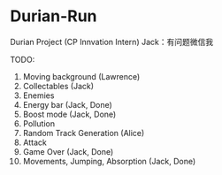 # Durian-Run
Durian Project (CP Innvation Intern)
Jack：有问题微信我

TODO:
1. Moving background (Lawrence)
2. Collectables (Jack)
3. Enemies
4. Energy bar (Jack, Done)
5. Boost mode (Jack, Done)
6. Pollution
7. Random Track Generation (Alice)
8. Attack
9. Game Over (Jack, Done)
10. Movements, Jumping, Absorption (Jack, Done)
